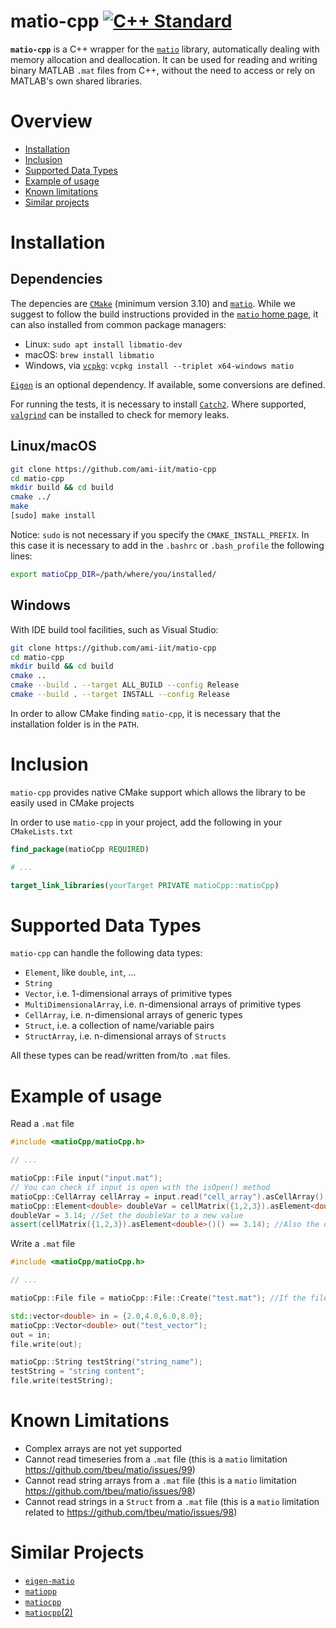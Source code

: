 # matio-cpp <a href="https://isocpp.org"><img src="https://img.shields.io/badge/standard-C++14-blue.svg?style=flat&logo=c%2B%2B" alt="C++ Standard" /></a> 

**``matio-cpp``** is a C++ wrapper for the [``matio``](https://github.com/tbeu/matio) library, automatically dealing with memory allocation and deallocation.
It can be used for reading and writing binary MATLAB `.mat` files from C++, without the need to access or rely on MATLAB's own shared libraries.

# Overview

- [Installation](#installation)
- [Inclusion](#inclusion)
- [Supported Data Types](#supported-data-types)
- [Example of usage](#example-of-usage)
- [Known limitations](#known-limitations)
- [Similar projects](#similar-projects)

# Installation
## Dependencies

The depencies are [``CMake``](https://cmake.org/) (minimum version 3.10) and [``matio``](https://github.com/tbeu/matio). While we suggest to follow the build instructions provided in the [``matio`` home page](https://github.com/tbeu/matio), it can also installed from common package managers:
- Linux: ``sudo apt install libmatio-dev``
- macOS: ``brew install libmatio``
- Windows, via [``vcpkg``](https://github.com/microsoft/vcpkg): ``vcpkg install --triplet x64-windows matio``

[`Eigen`](https://eigen.tuxfamily.org/index.php) is an optional dependency. If available, some conversions are defined.

For running the tests, it is necessary to install [`Catch2`](https://github.com/catchorg/Catch2). Where supported, [``valgrind``](https://valgrind.org/) can be installed to check for memory leaks.

## Linux/macOS
```sh
git clone https://github.com/ami-iit/matio-cpp
cd matio-cpp
mkdir build && cd build
cmake ../
make
[sudo] make install
```
Notice: `sudo` is not necessary if you specify the `CMAKE_INSTALL_PREFIX`. In this case it is necessary to add in the `.bashrc` or `.bash_profile` the following lines:
```sh
export matioCpp_DIR=/path/where/you/installed/
```
## Windows
With IDE build tool facilities, such as Visual Studio:
```sh
git clone https://github.com/ami-iit/matio-cpp
cd matio-cpp
mkdir build && cd build
cmake ..
cmake --build . --target ALL_BUILD --config Release
cmake --build . --target INSTALL --config Release
```

In order to allow CMake finding ``matio-cpp``, it is necessary that the installation folder is in the ``PATH``.

# Inclusion

  ``matio-cpp`` provides native CMake support which allows the library to be easily used in CMake projects

  In order to use ``matio-cpp`` in your project, add the following in your ``CMakeLists.txt``
```cmake
find_package(matioCpp REQUIRED)

# ...

target_link_libraries(yourTarget PRIVATE matioCpp::matioCpp)
```

# Supported Data Types
``matio-cpp`` can handle the following data types:
- ``Element``, like ``double``, ``int``, ...
-  ``String``
-  ``Vector``, i.e. 1-dimensional arrays of primitive types
-  ``MultiDimensionalArray``, i.e. n-dimensional arrays of primitive types
-  ``CellArray``,  i.e. n-dimensional arrays of generic types
-  ``Struct``, i.e. a collection of name/variable pairs
-  ``StructArray``, i.e. n-dimensional arrays of ``Structs``

All these types can be read/written from/to ``.mat`` files.

# Example of usage

Read a ``.mat`` file
```c++
#include <matioCpp/matioCpp.h>

// ...

matioCpp::File input("input.mat");
// You can check if input is open with the isOpen() method
matioCpp::CellArray cellArray = input.read("cell_array").asCellArray(); //Read a Cell Array named "cell_array"
matioCpp::Element<double> doubleVar = cellMatrix({1,2,3}).asElement<double>(); //Get the element in the cell array at position (1,2,3) (0-based), casting it as a double Element
doubleVar = 3.14; //Set the doubleVar to a new value
assert(cellMatrix({1,2,3}).asElement<double>()() == 3.14); //Also the original cell array is modified, but not in the file.

```

Write a ``.mat`` file
```c++
#include <matioCpp/matioCpp.h>

// ...

matioCpp::File file = matioCpp::File::Create("test.mat"); //If the file already exists, use the same cnstructor as the example above

std::vector<double> in = {2.0,4.0,6.0,8.0};
matioCpp::Vector<double> out("test_vector");
out = in;
file.write(out);

matioCpp::String testString("string_name");
testString = "string content";
file.write(testString);

```

# Known Limitations
 - Complex arrays are not yet supported
 - Cannot read timeseries from a ``.mat`` file (this is a ``matio`` limitation https://github.com/tbeu/matio/issues/99)
 - Cannot read string arrays from a ``.mat`` file (this is a ``matio`` limitation https://github.com/tbeu/matio/issues/98)
 - Cannot read strings in a ``Struct`` from a ``.mat`` file (this is a ``matio`` limitation related to https://github.com/tbeu/matio/issues/98)

# Similar Projects
- [``eigen-matio``](https://github.com/tesch1/eigen-matio)
- [``matiopp``](https://github.com/bmc-labs/matiopp)
- [``matiocpp``](https://github.com/joka90/matiocpp)
- [``matiocpp``(2)](https://github.com/ldobinson/matiocpp)

